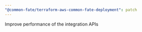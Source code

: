 ```yaml
---
"@common-fate/terraform-aws-common-fate-deployment": patch
---
```


Improve performance of the integration APIs

